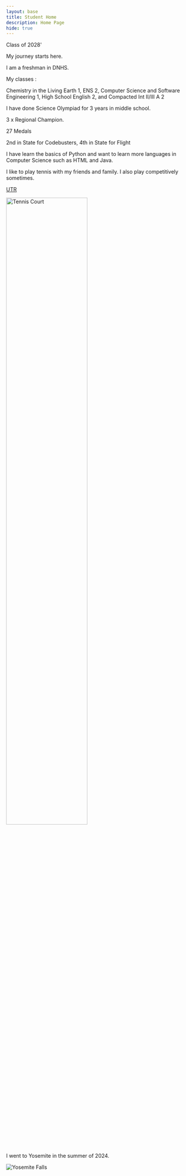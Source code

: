 ```yaml
---
layout: base
title: Student Home 
description: Home Page
hide: true
---
```

Class of 2028'

My journey starts here.
 

I am a freshman in DNHS. 

My classes :

Chemistry in the Living Earth 1, ENS 2, Computer Science and Software Engineering 1, High School English 2, and Compacted Int II/III A 2

I have done Science Olympiad for 3 years in middle school.

3 x Regional Champion. 

27 Medals

2nd in State for Codebusters, 4th in State for Flight 

I have learn the basics of Python and want to learn more languages in Computer Science such as HTML and Java. 

I like to play tennis with my friends and family. I also play competitively sometimes.
 
[UTR](https://app.utrsports.net/profiles/4859895)


<img src="https://www.tenniscanada.com/wp-content/uploads/2020/02/stock-ball-racquet.jpg" alt="Tennis Court" style="width: 66%; height: 66%;">

I went to Yosemite in the summer of 2024.

<img src="https://www.moon.com/wp-content/uploads/2017/07/CA_YosemiteFalls_Maridav-iStock-91716848.jpg" alt="Yosemite Falls" style="width:50 %: height: 50%,">